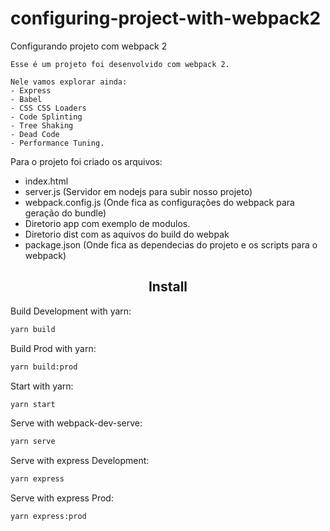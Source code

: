 # configuring-project-with-webpack2
Configurando projeto com webpack 2


```
Esse é um projeto foi desenvolvido com webpack 2.

Nele vamos explorar ainda:
- Express
- Babel
- CSS CSS Loaders
- Code Splinting
- Tree Shaking
- Dead Code
- Performance Tuning.

```
Para o projeto foi criado os arquivos:
- index.html
- server.js (Servidor em nodejs para subir nosso projeto)
- webpack.config.js (Onde fica as configurações do webpack para geração do bundle)
- Diretorio app com exemplo de modulos.
- Diretorio dist com as aquivos do build do webpak
- package.json (Onde fica as dependecias do projeto e os scripts para o webpack)

<h2 align="center">Install</h2>

Build Development with yarn:

```bash
yarn build
```

Build Prod with yarn:

```bash
yarn build:prod
```

Start with yarn:

```bash
yarn start
```

Serve with webpack-dev-serve:

```bash
yarn serve
```

Serve with express Development:

```bash
yarn express
```

Serve with express Prod:

```bash
yarn express:prod
```